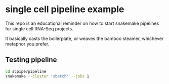 # single cell pipeline example
This repo is an educational reminder on how to start snakemake pipelines for single cell RNA-Seq projects.

It basically casts the boilerplate, or weaves the bamboo steamer, whichever metaphor you prefer.

## Testing pipeline
```bash
cd scpipe/pipeline
snakemake --cluster 'sbatch' --jobs 1
```

